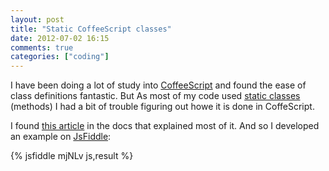 ```yaml
---
layout: post
title: "Static CoffeeScript classes"
date: 2012-07-02 16:15
comments: true
categories: ["coding"]
---
```

I have been doing a lot of study into [CoffeeScript][] and found the ease of class definitions fantastic. But As most of my code used [static classes][1] (methods) I had a bit of trouble figuring out howe it is done in CoffeScript.

I found [this article][2] in the docs that explained most of it. And so I developed an example on [JsFiddle][3]:

{% jsfiddle mjNLv js,result %}

[CoffeeScript]: http://coffeescript.com/
[1]: http://en.wikipedia.org/wiki/Static_method#Static_methods
[2]: http://arcturo.github.com/library/coffeescript/03_classes.html
[3]: http://jsfiddle.net/sukima/mjNLv/
